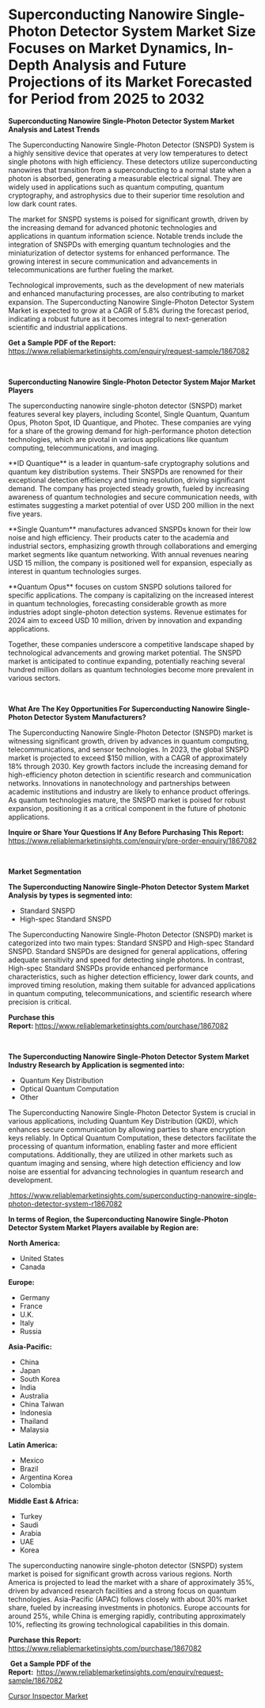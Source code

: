 <p><h1>Superconducting Nanowire Single-Photon Detector System Market Size Focuses on Market Dynamics, In-Depth Analysis and Future Projections of its Market Forecasted for Period from 2025 to 2032</h1></p><p><strong>Superconducting Nanowire Single-Photon Detector System Market Analysis and Latest Trends</strong></p>
<p><p>The Superconducting Nanowire Single-Photon Detector (SNSPD) System is a highly sensitive device that operates at very low temperatures to detect single photons with high efficiency. These detectors utilize superconducting nanowires that transition from a superconducting to a normal state when a photon is absorbed, generating a measurable electrical signal. They are widely used in applications such as quantum computing, quantum cryptography, and astrophysics due to their superior time resolution and low dark count rates.</p><p>The market for SNSPD systems is poised for significant growth, driven by the increasing demand for advanced photonic technologies and applications in quantum information science. Notable trends include the integration of SNSPDs with emerging quantum technologies and the miniaturization of detector systems for enhanced performance. The growing interest in secure communication and advancements in telecommunications are further fueling the market.</p><p>Technological improvements, such as the development of new materials and enhanced manufacturing processes, are also contributing to market expansion. The Superconducting Nanowire Single-Photon Detector System Market is expected to grow at a CAGR of 5.8% during the forecast period, indicating a robust future as it becomes integral to next-generation scientific and industrial applications.</p></p>
<p><strong>Get a Sample PDF of the Report:&nbsp;</strong> <a href="https://www.reliablemarketinsights.com/enquiry/request-sample/1867082?utm_campaign=2953&utm_medium=2&utm_source=Github&utm_content=ia&utm_term=12042025&utm_id=superconducting-nanowire-single-photon-detector-system">https://www.reliablemarketinsights.com/enquiry/request-sample/1867082</a></p>
<p>&nbsp;</p>
<p><strong>Superconducting Nanowire Single-Photon Detector System Major Market Players</strong></p>
<p><p>The superconducting nanowire single-photon detector (SNSPD) market features several key players, including Scontel, Single Quantum, Quantum Opus, Photon Spot, ID Quantique, and Photec. These companies are vying for a share of the growing demand for high-performance photon detection technologies, which are pivotal in various applications like quantum computing, telecommunications, and imaging.</p><p>**ID Quantique** is a leader in quantum-safe cryptography solutions and quantum key distribution systems. Their SNSPDs are renowned for their exceptional detection efficiency and timing resolution, driving significant demand. The company has projected steady growth, fueled by increasing awareness of quantum technologies and secure communication needs, with estimates suggesting a market potential of over USD 200 million in the next five years.</p><p>**Single Quantum** manufactures advanced SNSPDs known for their low noise and high efficiency. Their products cater to the academia and industrial sectors, emphasizing growth through collaborations and emerging market segments like quantum networking. With annual revenues nearing USD 15 million, the company is positioned well for expansion, especially as interest in quantum technologies surges.</p><p>**Quantum Opus** focuses on custom SNSPD solutions tailored for specific applications. The company is capitalizing on the increased interest in quantum technologies, forecasting considerable growth as more industries adopt single-photon detection systems. Revenue estimates for 2024 aim to exceed USD 10 million, driven by innovation and expanding applications.</p><p>Together, these companies underscore a competitive landscape shaped by technological advancements and growing market potential. The SNSPD market is anticipated to continue expanding, potentially reaching several hundred million dollars as quantum technologies become more prevalent in various sectors.</p></p>
<p>&nbsp;</p>
<p><strong>What Are The Key Opportunities For Superconducting Nanowire Single-Photon Detector System Manufacturers?</strong></p>
<p><p>The Superconducting Nanowire Single-Photon Detector (SNSPD) market is witnessing significant growth, driven by advances in quantum computing, telecommunications, and sensor technologies. In 2023, the global SNSPD market is projected to exceed $150 million, with a CAGR of approximately 18% through 2030. Key growth factors include the increasing demand for high-efficiency photon detection in scientific research and communication networks. Innovations in nanotechnology and partnerships between academic institutions and industry are likely to enhance product offerings. As quantum technologies mature, the SNSPD market is poised for robust expansion, positioning it as a critical component in the future of photonic applications.</p></p>
<p><strong>Inquire or Share Your Questions If Any Before Purchasing This Report:</strong> <a href="https://www.reliablemarketinsights.com/enquiry/pre-order-enquiry/1867082?utm_campaign=2953&utm_medium=2&utm_source=Github&utm_content=ia&utm_term=12042025&utm_id=superconducting-nanowire-single-photon-detector-system">https://www.reliablemarketinsights.com/enquiry/pre-order-enquiry/1867082</a></p>
<p>&nbsp;</p>
<p><strong>Market Segmentation</strong></p>
<p><strong>The Superconducting Nanowire Single-Photon Detector System Market Analysis by types is segmented into:</strong></p>
<p><ul><li>Standard SNSPD</li><li>High-spec Standard SNSPD</li></ul></p>
<p><p>The Superconducting Nanowire Single-Photon Detector (SNSPD) market is categorized into two main types: Standard SNSPD and High-spec Standard SNSPD. Standard SNSPDs are designed for general applications, offering adequate sensitivity and speed for detecting single photons. In contrast, High-spec Standard SNSPDs provide enhanced performance characteristics, such as higher detection efficiency, lower dark counts, and improved timing resolution, making them suitable for advanced applications in quantum computing, telecommunications, and scientific research where precision is critical.</p></p>
<p><strong>Purchase this Report:&nbsp;</strong><a href="https://www.reliablemarketinsights.com/purchase/1867082?utm_campaign=2953&utm_medium=2&utm_source=Github&utm_content=ia&utm_term=12042025&utm_id=superconducting-nanowire-single-photon-detector-system">https://www.reliablemarketinsights.com/purchase/1867082</a></p>
<p>&nbsp;</p>
<p><strong>The Superconducting Nanowire Single-Photon Detector System Market Industry Research by Application is segmented into:</strong></p>
<p><ul><li>Quantum Key Distribution</li><li>Optical Quantum Computation</li><li>Other</li></ul></p>
<p><p>The Superconducting Nanowire Single-Photon Detector System is crucial in various applications, including Quantum Key Distribution (QKD), which enhances secure communication by allowing parties to share encryption keys reliably. In Optical Quantum Computation, these detectors facilitate the processing of quantum information, enabling faster and more efficient computations. Additionally, they are utilized in other markets such as quantum imaging and sensing, where high detection efficiency and low noise are essential for advancing technologies in quantum research and development.</p></p>
<p><a href="https://www.reliablemarketinsights.com/superconducting-nanowire-single-photon-detector-system-r1867082?utm_campaign=2953&utm_medium=2&utm_source=Github&utm_content=ia&utm_term=12042025&utm_id=superconducting-nanowire-single-photon-detector-system">&nbsp;https://www.reliablemarketinsights.com/superconducting-nanowire-single-photon-detector-system-r1867082</a></p>
<p><strong>In terms of Region, the Superconducting Nanowire Single-Photon Detector System Market Players available by Region are:</strong></p>
<p>
    <p> <strong> North America: </strong>
        <ul>
            <li>United States</li>
            <li>Canada</li>
        </ul>
        </p> 
    <p> <strong> Europe: </strong>
        <ul>
            <li>Germany</li>
            <li>France</li>
            <li>U.K.</li>
            <li>Italy</li>
            <li>Russia</li>
        </ul>
        </p> 
    <p> <strong> Asia-Pacific: </strong>
        <ul>
            <li>China</li>
            <li>Japan</li>
            <li>South Korea</li>
            <li>India</li>
            <li>Australia</li>
            <li>China Taiwan</li>
            <li>Indonesia</li>
            <li>Thailand</li>
            <li>Malaysia</li>
        </ul>
        </p> 
    <p> <strong> Latin America: </strong>
        <ul>
            <li>Mexico</li>
            <li>Brazil</li>
            <li>Argentina Korea</li>
            <li>Colombia</li>
        </ul>
        </p> 
    <p> <strong> Middle East & Africa: </strong>
        <ul>
            <li>Turkey</li>
            <li>Saudi</li>
            <li>Arabia</li>
            <li>UAE</li>
            <li>Korea</li>
        </ul>
    </p>
    </p>
<p><p>The superconducting nanowire single-photon detector (SNSPD) system market is poised for significant growth across various regions. North America is projected to lead the market with a share of approximately 35%, driven by advanced research facilities and a strong focus on quantum technologies. Asia-Pacific (APAC) follows closely with about 30% market share, fueled by increasing investments in photonics. Europe accounts for around 25%, while China is emerging rapidly, contributing approximately 10%, reflecting its growing technological capabilities in this domain.</p></p>
<p><strong>Purchase this Report: </strong><a href="https://www.reliablemarketinsights.com/purchase/1867082?utm_campaign=2953&utm_medium=2&utm_source=Github&utm_content=ia&utm_term=12042025&utm_id=superconducting-nanowire-single-photon-detector-system">https://www.reliablemarketinsights.com/purchase/1867082</a></p>
<p>&nbsp;<strong>Get a Sample PDF of the Report:&nbsp;&nbsp;</strong><a href="https://www.reliablemarketinsights.com/enquiry/request-sample/1867082?utm_campaign=2953&utm_medium=2&utm_source=Github&utm_content=ia&utm_term=12042025&utm_id=superconducting-nanowire-single-photon-detector-system">https://www.reliablemarketinsights.com/enquiry/request-sample/1867082</a></p>
<p><strong></strong></p>
<p><p><a href="https://github.com/danikabiele541/Market-Research-Report-List-1/blob/main/cursor-inspector-market.md?utm_campaign=2953&utm_medium=2&utm_source=Github&utm_content=ia&utm_term=12042025&utm_id=superconducting-nanowire-single-photon-detector-system">Cursor Inspector Market</a></p></p>